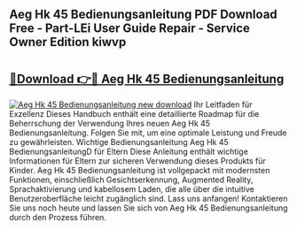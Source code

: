 ## Aeg Hk 45 Bedienungsanleitung PDF Download Free - Part-LEi User Guide Repair - Service Owner Edition kiwvp

# <h2><a href="http://df08kww.blite.top/?on=Aeg+Hk+45+Bedienungsanleitung">🔗Download 👉🔴 Aeg Hk 45 Bedienungsanleitung</a></h2>

[![Aeg Hk 45 Bedienungsanleitung new download](https://i.imgur.com/lujVjoI.png)](http://df08kww.blite.top/?on=Aeg+Hk+45+Bedienungsanleitung)
Ihr Leitfaden für Exzellenz Dieses Handbuch enthält eine detaillierte Roadmap für die Beherrschung der Verwendung Ihres neuen Aeg Hk 45 Bedienungsanleitung. Folgen Sie mit, um eine optimale Leistung und Freude zu gewährleisten. Wichtige Bedienungsanleitung Aeg Hk 45 BedienungsanleitungD für Eltern Diese Anleitung enthält wichtige Informationen für Eltern zur sicheren Verwendung dieses Produkts für Kinder. Aeg Hk 45 Bedienungsanleitung ist vollgepackt mit modernsten Funktionen, einschließlich Gesichtserkennung, Augmented Reality, Sprachaktivierung und kabellosem Laden, die alle über die intuitive Benutzeroberfläche leicht zugänglich sind. Lass uns anfangen! Kontaktieren Sie uns noch heute und lassen Sie sich von Aeg Hk 45 Bedienungsanleitung durch den Prozess führen.
